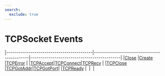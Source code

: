 ```yaml
---
search:
  exclude: true
---
```


<h1 class="heading"><span class="name">TCPSocket Events</span></h1>

|-------------------------------------------|---------------------------------------------|---------------------------------------------|
|[Close](../methodorevents/close.md)        |[Create](../methodorevents/create.md)        |[TCPError](../methodorevents/tcperror.md)    |
|[TCPAccept](../methodorevents/tcpaccept.md)|[TCPConnect](../methodorevents/tcpconnect.md)|[TCPRecv](../methodorevents/tcprecv.md)      |
|[TCPClose](../methodorevents/tcpclose.md)  |[TCPGotAddr](../methodorevents/tcpgotaddr.md)|[TCPGotPort](../methodorevents/tcpgotport.md)|
|[TCPReady](../methodorevents/tcpready.md)  |&nbsp;                                       |&nbsp;                                       |
